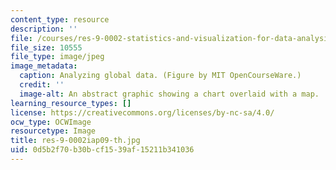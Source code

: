 ```yaml
---
content_type: resource
description: ''
file: /courses/res-9-0002-statistics-and-visualization-for-data-analysis-and-inference-january-iap-2009/0d5b2f70b30bcf1539af15211b341036_res-9-0002iap09-th.jpg
file_size: 10555
file_type: image/jpeg
image_metadata:
  caption: Analyzing global data. (Figure by MIT OpenCourseWare.)
  credit: ''
  image-alt: An abstract graphic showing a chart overlaid with a map.
learning_resource_types: []
license: https://creativecommons.org/licenses/by-nc-sa/4.0/
ocw_type: OCWImage
resourcetype: Image
title: res-9-0002iap09-th.jpg
uid: 0d5b2f70-b30b-cf15-39af-15211b341036
---
```

